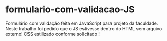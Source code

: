 # formulario-com-validacao-JS
Formulário com validação feita em JavaScript para projeto da faculdade.
Neste trabalho foi pedido que o JS estivesse dentro do HTML sem arquivo externo!
CSS estilizado conforme solicitado !
